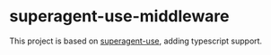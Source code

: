 # superagent-use-middleware
This project is based on [superagent-use](https://github.com/koenpunt/superagent-use), adding typescript support.


